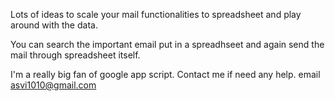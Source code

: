 Lots of ideas to scale your mail functionalities to spreadsheet and play around with the data.

You can search the important email put in a spreadhseet and again send the mail through spreadsheet itself.


I'm a really big fan of google app script. 
Contact me if need any help.
email asvi1010@gmail.com
